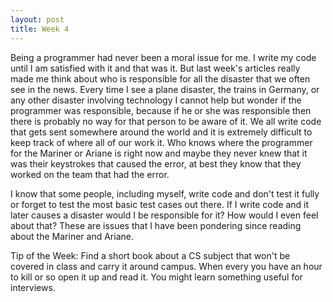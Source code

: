 ```yaml
---
layout: post
title: Week 4
---
```


Being a programmer had never been a moral issue for me. I write my code until I am satisfied with it and that was it. But last week's articles really made me think about who is responsible for all the disaster that we often see in the news. Every time I see a plane disaster, the trains in Germany, or any other disaster involving technology I cannot help but wonder if the programmer was responsible, because if he or she was responsible then there is probably no way for that person to be aware of it. We all write code that gets sent somewhere around the world and it is extremely difficult to keep track of where all of our work it. Who knows where the programmer for the Mariner or Ariane is right now and maybe they never knew that it was their keystrokes that caused the error, at best they know that they worked on the team that had the error.

I know that some people, including myself, write code and don't test it fully or forget to test the most basic test cases out there. If I write code and it later causes a disaster would I be responsible for it? How would I even feel about that? These are issues that I have been pondering since reading about the Mariner and Ariane. 

Tip of the Week: Find a short book about a CS subject that won't be covered in class and carry it around campus. When every you have an hour to kill or so open it up and read it. You might learn something useful for interviews.
